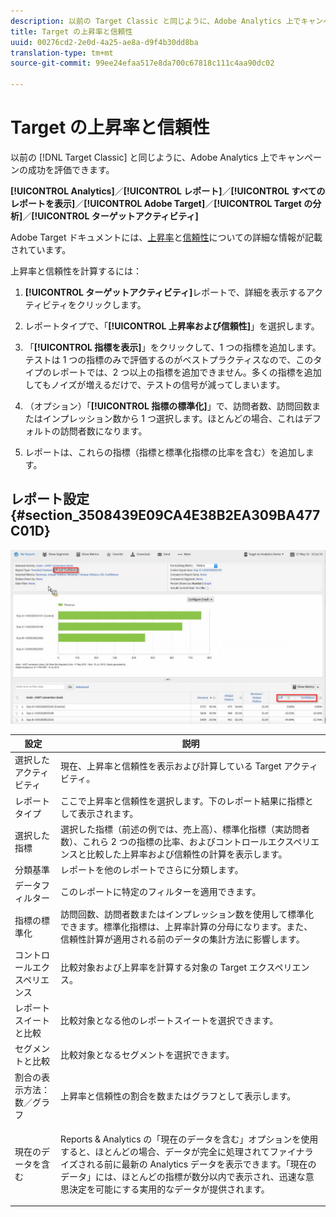 ```yaml
---
description: 以前の Target Classic と同じように、Adobe Analytics 上でキャンペーンの成功を評価できます。
title: Target の上昇率と信頼性
uuid: 00276cd2-2e0d-4a25-ae8a-d9f4b30dd8ba
translation-type: tm+mt
source-git-commit: 99ee24efaa517e8da700c67818c111c4aa90dc02

---
```



# Target の上昇率と信頼性

以前の [!DNL Target Classic] と同じように、Adobe Analytics 上でキャンペーンの成功を評価できます。

**[!UICONTROL Analytics]**／**[!UICONTROL レポート]**／**[!UICONTROL すべてのレポートを表示]**／**[!UICONTROL Adobe Target]**／**[!UICONTROL Target の分析]**／**[!UICONTROL ターゲットアクティビティ]**

Adobe Target ドキュメントには、[上昇率](https://marketing.adobe.com/resources/help/ja_JP/target/target/c_estimating_lift_in_revenue.html)と[信頼性](https://marketing.adobe.com/resources/help/ja_JP/rec/c_Confidence_Level_and_Confidence_Interval.html)についての詳細な情報が記載されています。

上昇率と信頼性を計算するには：

1. **[!UICONTROL ターゲットアクティビティ]**&#x200B;レポートで、詳細を表示するアクティビティをクリックします。
1. レポートタイプで、「**[!UICONTROL 上昇率および信頼性]**」を選択します。
1. 「**[!UICONTROL 指標を表示]**」をクリックして、1 つの指標を追加します。テストは 1 つの指標のみで評価するのがベストプラクティスなので、このタイプのレポートでは、2 つ以上の指標を追加できません。多くの指標を追加してもノイズが増えるだけで、テストの信号が減ってしまいます。
1. （オプション）「**[!UICONTROL 指標の標準化]**」で、訪問者数、訪問回数またはインプレッション数から 1 つ選択します。ほとんどの場合、これはデフォルトの訪問者数になります。

1. レポートは、これらの指標（指標と標準化指標の比率を含む）を追加します。

## レポート設定 {#section_3508439E09CA4E38B2EA309BA477C01D}

![](assets/lift_confidence_ui.png)

<table id="table_0FBB257C96454CDA82D487DC68459C13"> 
 <thead> 
  <tr> 
   <th colname="col1" class="entry"> 設定 </th> 
   <th colname="col2" class="entry"> 説明 </th> 
  </tr> 
 </thead>
 <tbody> 
  <tr> 
   <td colname="col1"> 選択したアクティビティ </td> 
   <td colname="col2"> 現在、上昇率と信頼性を表示および計算している Target アクティビティ。 </td> 
  </tr> 
  <tr> 
   <td colname="col1"> レポートタイプ </td> 
   <td colname="col2"> ここで上昇率と信頼性を選択します。下のレポート結果に指標として表示されます。 </td> 
  </tr> 
  <tr> 
   <td colname="col1"> 選択した指標 </td> 
   <td colname="col2"> 選択した指標（前述の例では、売上高）、標準化指標（実訪問者数）、これら 2 つの指標の比率、およびコントロールエクスペリエンスと比較した上昇率および信頼性の計算を表示します。 </td> 
  </tr> 
  <tr> 
   <td colname="col1"> 分類基準 </td> 
   <td colname="col2"> レポートを他のレポートでさらに分類します。 </td> 
  </tr> 
  <tr> 
   <td colname="col1"> データフィルター </td> 
   <td colname="col2"> このレポートに特定のフィルターを適用できます。 </td> 
  </tr> 
  <tr> 
   <td colname="col1"> 指標の標準化 </td> 
   <td colname="col2"> 訪問回数、訪問者数またはインプレッション数を使用して標準化できます。標準化指標は、上昇率計算の分母になります。また、信頼性計算が適用される前のデータの集計方法に影響します。 </td> 
  </tr> 
  <tr> 
   <td colname="col1"> コントロールエクスペリエンス </td> 
   <td colname="col2"> 比較対象および上昇率を計算する対象の Target エクスペリエンス。 </td> 
  </tr> 
  <tr> 
   <td colname="col1"> レポートスイートと比較 </td> 
   <td colname="col2"> 比較対象となる他のレポートスイートを選択できます。 </td> 
  </tr> 
  <tr> 
   <td colname="col1"> セグメントと比較 </td> 
   <td colname="col2"> 比較対象となるセグメントを選択できます。 </td> 
  </tr> 
  <tr> 
   <td colname="col1"> 割合の表示方法：数／グラフ </td> 
   <td colname="col2"> 上昇率と信頼性の割合を数またはグラフとして表示します。 </td> 
  </tr> 
  <tr> 
   <td colname="col1"> 現在のデータを含む </td> 
   <td colname="col2"> <p>Reports &amp; Analytics の「現在のデータを含む」オプションを使用すると、ほとんどの場合、データが完全に処理されてファイナライズされる前に最新の Analytics データを表示できます。「現在のデータ」には、ほとんどの指標が数分以内で表示され、迅速な意思決定を可能にする実用的なデータが提供されます。 </p> </td> 
  </tr> 
 </tbody> 
</table>

